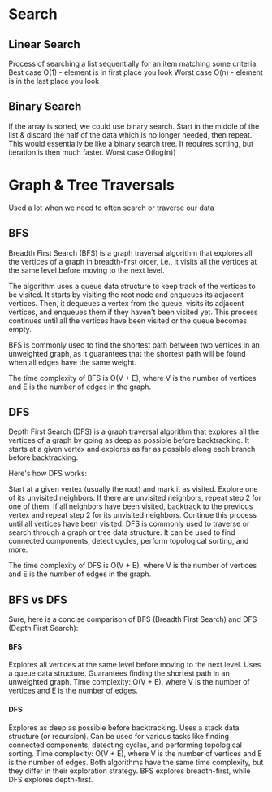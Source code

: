 # Search

## Linear Search

Process of searching a list sequentially for an item matching some criteria.
Best case O(1) - element is in first place you look
Worst case O(n) - element is in the last place you look

## Binary Search

If the array is sorted, we could use binary search. 
Start in the middle of the list & discard the half of the data which is no longer needed, then repeat. 
This would essentially be like a binary search tree. It requires sorting, but iteration is then much faster. 
Worst case O(log(n))

# Graph & Tree Traversals

Used a lot when we need to often search or traverse our data

## BFS

Breadth First Search (BFS) is a graph traversal algorithm that explores all the vertices of a graph in breadth-first order, i.e., it visits all the vertices at the same level before moving to the next level. 

The algorithm uses a queue data structure to keep track of the vertices to be visited. It starts by visiting the root node and enqueues its adjacent vertices. Then, it dequeues a vertex from the queue, visits its adjacent vertices, and enqueues them if they haven't been visited yet. This process continues until all the vertices have been visited or the queue becomes empty.

BFS is commonly used to find the shortest path between two vertices in an unweighted graph, as it guarantees that the shortest path will be found when all edges have the same weight.

The time complexity of BFS is O(V + E), where V is the number of vertices and E is the number of edges in the graph.

## DFS

Depth First Search (DFS) is a graph traversal algorithm that explores all the vertices of a graph by going as deep as possible before backtracking. It starts at a given vertex and explores as far as possible along each branch before backtracking.

Here's how DFS works:

Start at a given vertex (usually the root) and mark it as visited.
Explore one of its unvisited neighbors.
If there are unvisited neighbors, repeat step 2 for one of them.
If all neighbors have been visited, backtrack to the previous vertex and repeat step 2 for its unvisited neighbors.
Continue this process until all vertices have been visited.
DFS is commonly used to traverse or search through a graph or tree data structure. It can be used to find connected components, detect cycles, perform topological sorting, and more.

The time complexity of DFS is O(V + E), where V is the number of vertices and E is the number of edges in the graph.

## BFS vs DFS

Sure, here is a concise comparison of BFS (Breadth First Search) and DFS (Depth First Search):

#### BFS

Explores all vertices at the same level before moving to the next level.
Uses a queue data structure.
Guarantees finding the shortest path in an unweighted graph.
Time complexity: O(V + E), where V is the number of vertices and E is the number of edges.

#### DFS

Explores as deep as possible before backtracking.
Uses a stack data structure (or recursion).
Can be used for various tasks like finding connected components, detecting cycles, and performing topological sorting.
Time complexity: O(V + E), where V is the number of vertices and E is the number of edges.
Both algorithms have the same time complexity, but they differ in their exploration strategy. BFS explores breadth-first, while DFS explores depth-first.
